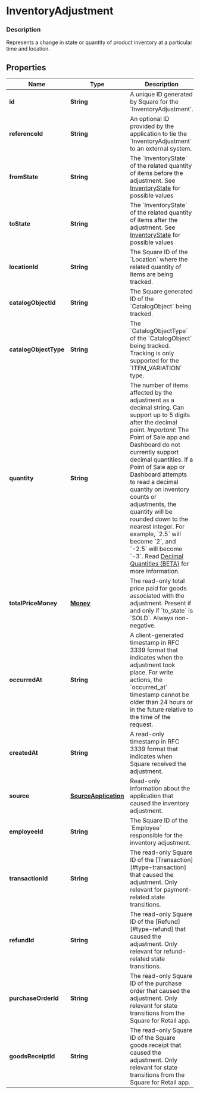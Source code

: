 
# InventoryAdjustment

### Description

Represents a change in state or quantity of product inventory at a particular time and location.

## Properties
Name | Type | Description | Notes
------------ | ------------- | ------------- | -------------
**id** | **String** | A unique ID generated by Square for the &#x60;InventoryAdjustment&#x60;. |  [optional]
**referenceId** | **String** | An optional ID provided by the application to tie the &#x60;InventoryAdjustment&#x60; to an external system. |  [optional]
**fromState** | **String** | The &#x60;InventoryState&#x60; of the related quantity of items before the adjustment. See [InventoryState](#type-inventorystate) for possible values |  [optional]
**toState** | **String** | The &#x60;InventoryState&#x60; of the related quantity of items after the adjustment. See [InventoryState](#type-inventorystate) for possible values |  [optional]
**locationId** | **String** | The Square ID of the &#x60;Location&#x60; where the related quantity of items are being tracked. |  [optional]
**catalogObjectId** | **String** | The Square generated ID of the &#x60;CatalogObject&#x60; being tracked. |  [optional]
**catalogObjectType** | **String** | The &#x60;CatalogObjectType&#x60; of the &#x60;CatalogObject&#x60; being tracked. Tracking is only supported for the &#x60;ITEM_VARIATION&#x60; type. |  [optional]
**quantity** | **String** | The number of items affected by the adjustment as a decimal string. Can support up to 5 digits after the decimal point.  _Important_: The Point of Sale app and Dashboard do not currently support decimal quantities. If a Point of Sale app or Dashboard attempts to read a decimal quantity on inventory counts or adjustments, the quantity will be rounded down to the nearest integer. For example, &#x60;2.5&#x60; will become &#x60;2&#x60;, and &#x60;-2.5&#x60; will become &#x60;-3&#x60;.  Read [Decimal Quantities (BETA)](https://developer.squareup.com/docs/orders-api/what-it-does#decimal-quantities) for more information. |  [optional]
**totalPriceMoney** | [**Money**](Money.md) | The read-only total price paid for goods associated with the adjustment. Present if and only if &#x60;to_state&#x60; is &#x60;SOLD&#x60;. Always non-negative. |  [optional]
**occurredAt** | **String** | A client-generated timestamp in RFC 3339 format that indicates when the adjustment took place. For write actions, the &#x60;occurred_at&#x60; timestamp cannot be older than 24 hours or in the future relative to the time of the request. |  [optional]
**createdAt** | **String** | A read-only timestamp in RFC 3339 format that indicates when Square received the adjustment. |  [optional]
**source** | [**SourceApplication**](SourceApplication.md) | Read-only information about the application that caused the inventory adjustment. |  [optional]
**employeeId** | **String** | The Square ID of the &#x60;Employee&#x60; responsible for the inventory adjustment. |  [optional]
**transactionId** | **String** | The read-only Square ID of the [Transaction][#type-transaction] that caused the adjustment. Only relevant for payment-related state transitions. |  [optional]
**refundId** | **String** | The read-only Square ID of the [Refund][#type-refund] that caused the adjustment. Only relevant for refund-related state transitions. |  [optional]
**purchaseOrderId** | **String** | The read-only Square ID of the purchase order that caused the adjustment. Only relevant for state transitions from the Square for Retail app. |  [optional]
**goodsReceiptId** | **String** | The read-only Square ID of the Square goods receipt that caused the adjustment. Only relevant for state transitions from the Square for Retail app. |  [optional]



